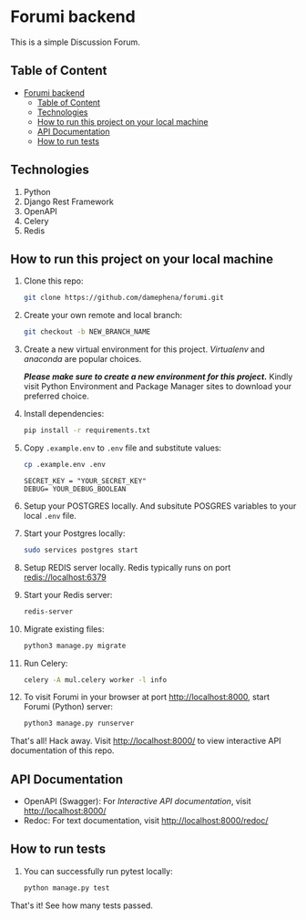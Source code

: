 # Forumi backend

This is a simple Discussion Forum.

## Table of Content

- [Forumi backend](#forumi-backend)
  - [Table of Content](#table-of-content)
  - [Technologies](#technologies)
  - [How to run this project on your local machine](#how-to-run-this-project-on-your-local-machine)
  - [API Documentation](#api-documentation)
  - [How to run tests](#how-to-run-tests)

## Technologies

1. Python
2. Django Rest Framework
3. OpenAPI
4. Celery
5. Redis

## How to run this project on your local machine

1. Clone this repo:

    ```bash
    git clone https://github.com/damephena/forumi.git
    ```

2. Create your own remote and local branch:

    ```bash
    git checkout -b NEW_BRANCH_NAME
    ```

3. Create a new virtual environment for this project. *Virtualenv* and *anaconda* are popular choices.

    ***Please make sure to create a new environment for this project.***
    Kindly visit Python Environment and Package Manager sites to download your preferred choice.

4. Install dependencies:

    ```bash
    pip install -r requirements.txt
    ```

5. Copy `.example.env` to `.env` file and substitute values:

    ```bash
    cp .example.env .env
    ```

    ```env
    SECRET_KEY = "YOUR_SECRET_KEY"
    DEBUG= YOUR_DEBUG_BOOLEAN
    ```

6. Setup your POSTGRES locally. And subsitute POSGRES variables to your local `.env` file.
7. Start your Postgres locally:

   ```bash
   sudo services postgres start
   ```

8. Setup REDIS server locally. Redis typically runs on port <redis://localhost:6379>
9. Start your Redis server:

    ```bash
    redis-server
    ```

10. Migrate existing files:

    ```bash
    python3 manage.py migrate
    ```

11. Run Celery:

    ```bash
    celery -A mul.celery worker -l info
    ```

12. To visit Forumi in your browser at port <http://localhost:8000>, start Forumi (Python) server:

    ```bash
    python3 manage.py runserver
    ```

That's all! Hack away. Visit <http://localhost:8000/> to view interactive API documentation of this repo.

## API Documentation

- OpenAPI (Swagger): For _Interactive API documentation_, visit <http://localhost:8000/>
- Redoc: For text documentation, visit <http://localhost:8000/redoc/>


## How to run tests

1. You can successfully run pytest locally:

    ```bash
    python manage.py test
    ```

That's it! See how many tests passed.
